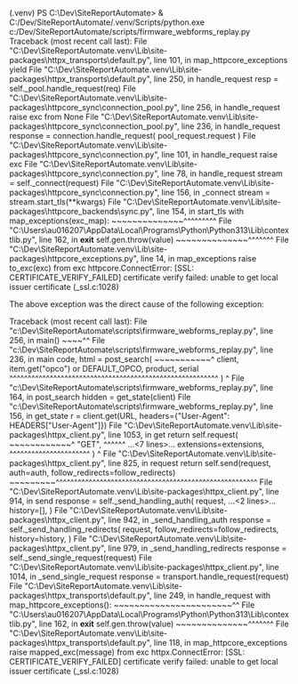 (.venv) PS C:\Dev\SiteReportAutomate> & C:/Dev/SiteReportAutomate/.venv/Scripts/python.exe c:/Dev/SiteReportAutomate/scripts/firmware_webforms_replay.py
Traceback (most recent call last):
  File "C:\Dev\SiteReportAutomate\.venv\Lib\site-packages\httpx\_transports\default.py", line 101, in map_httpcore_exceptions
    yield
  File "C:\Dev\SiteReportAutomate\.venv\Lib\site-packages\httpx\_transports\default.py", line 250, in handle_request
    resp = self._pool.handle_request(req)
  File "C:\Dev\SiteReportAutomate\.venv\Lib\site-packages\httpcore\_sync\connection_pool.py", line 256, in handle_request
    raise exc from None
  File "C:\Dev\SiteReportAutomate\.venv\Lib\site-packages\httpcore\_sync\connection_pool.py", line 236, in handle_request
    response = connection.handle_request(
        pool_request.request
    )
  File "C:\Dev\SiteReportAutomate\.venv\Lib\site-packages\httpcore\_sync\connection.py", line 101, in handle_request
    raise exc
  File "C:\Dev\SiteReportAutomate\.venv\Lib\site-packages\httpcore\_sync\connection.py", line 78, in handle_request
    stream = self._connect(request)
  File "C:\Dev\SiteReportAutomate\.venv\Lib\site-packages\httpcore\_sync\connection.py", line 156, in _connect
    stream = stream.start_tls(**kwargs)
  File "C:\Dev\SiteReportAutomate\.venv\Lib\site-packages\httpcore\_backends\sync.py", line 154, in start_tls
    with map_exceptions(exc_map):
         ~~~~~~~~~~~~~~^^^^^^^^^
  File "C:\Users\au016207\AppData\Local\Programs\Python\Python313\Lib\contextlib.py", line 162, in __exit__
    self.gen.throw(value)
    ~~~~~~~~~~~~~~^^^^^^^
  File "C:\Dev\SiteReportAutomate\.venv\Lib\site-packages\httpcore\_exceptions.py", line 14, in map_exceptions
    raise to_exc(exc) from exc
httpcore.ConnectError: [SSL: CERTIFICATE_VERIFY_FAILED] certificate verify failed: unable to get local issuer certificate (_ssl.c:1028)

The above exception was the direct cause of the following exception:

Traceback (most recent call last):
  File "c:\Dev\SiteReportAutomate\scripts\firmware_webforms_replay.py", line 256, in <module>
    main()
    ~~~~^^
  File "c:\Dev\SiteReportAutomate\scripts\firmware_webforms_replay.py", line 236, in main
    code, html = post_search(
                 ~~~~~~~~~~~^
        client, item.get("opco") or DEFAULT_OPCO, product, serial
        ^^^^^^^^^^^^^^^^^^^^^^^^^^^^^^^^^^^^^^^^^^^^^^^^^^^^^^^^^
    )
    ^
  File "c:\Dev\SiteReportAutomate\scripts\firmware_webforms_replay.py", line 164, in post_search
    hidden = get_state(client)
  File "c:\Dev\SiteReportAutomate\scripts\firmware_webforms_replay.py", line 156, in get_state
    r = client.get(URL, headers={"User-Agent": HEADERS["User-Agent"]})
  File "C:\Dev\SiteReportAutomate\.venv\Lib\site-packages\httpx\_client.py", line 1053, in get
    return self.request(
           ~~~~~~~~~~~~^
        "GET",
        ^^^^^^
    ...<7 lines>...
        extensions=extensions,
        ^^^^^^^^^^^^^^^^^^^^^^
    )
    ^
  File "C:\Dev\SiteReportAutomate\.venv\Lib\site-packages\httpx\_client.py", line 825, in request
    return self.send(request, auth=auth, follow_redirects=follow_redirects)
           ~~~~~~~~~^^^^^^^^^^^^^^^^^^^^^^^^^^^^^^^^^^^^^^^^^^^^^^^^^^^^^^^
  File "C:\Dev\SiteReportAutomate\.venv\Lib\site-packages\httpx\_client.py", line 914, in send
    response = self._send_handling_auth(
        request,
    ...<2 lines>...
        history=[],
    )
  File "C:\Dev\SiteReportAutomate\.venv\Lib\site-packages\httpx\_client.py", line 942, in _send_handling_auth
    response = self._send_handling_redirects(
        request,
        follow_redirects=follow_redirects,
        history=history,
    )
  File "C:\Dev\SiteReportAutomate\.venv\Lib\site-packages\httpx\_client.py", line 979, in _send_handling_redirects
    response = self._send_single_request(request)
  File "C:\Dev\SiteReportAutomate\.venv\Lib\site-packages\httpx\_client.py", line 1014, in _send_single_request
    response = transport.handle_request(request)
  File "C:\Dev\SiteReportAutomate\.venv\Lib\site-packages\httpx\_transports\default.py", line 249, in handle_request
    with map_httpcore_exceptions():
         ~~~~~~~~~~~~~~~~~~~~~~~^^
  File "C:\Users\au016207\AppData\Local\Programs\Python\Python313\Lib\contextlib.py", line 162, in __exit__
    self.gen.throw(value)
    ~~~~~~~~~~~~~~^^^^^^^
  File "C:\Dev\SiteReportAutomate\.venv\Lib\site-packages\httpx\_transports\default.py", line 118, in map_httpcore_exceptions
    raise mapped_exc(message) from exc
httpx.ConnectError: [SSL: CERTIFICATE_VERIFY_FAILED] certificate verify failed: unable to get local issuer certificate (_ssl.c:1028)